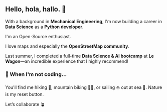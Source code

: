 ## Hello, hola, hallo. 👋

With a background in **Mechanical Engineering**, I'm now building a career in **Data Science** as a **Python developer**.  

I'm an Open-Source enthusiast.

I love maps and especially the **OpenStreetMap community**.

Last summer, I completed a full-time **Data Science & AI bootcamp** at **Le Wagon**—an incredible experience that I highly recommend!  

### 🌿 When I'm not coding...  

You'll find me hiking 🥾, mountain biking 🚵‍♂, or sailing ⛵ out at sea 🌊. Nature is my reset button.

Let’s collaborate 🪴


